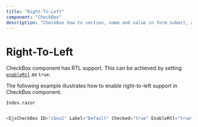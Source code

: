 ```yaml
---
title: "Right-To-Left"
component: "CheckBox"
description: "CheckBox how to section, name and value in form submit, and customization of CheckBox appearance, frame & check icon."
---
```


# Right-To-Left

CheckBox component has RTL support. This can be achieved by setting [`enableRtl`](https://help.syncfusion.com/cr/cref_files/aspnetcore-js2/aspnetcore/Syncfusion.EJ2~Syncfusion.EJ2.Buttons.CheckBox~EnableRtl.html) as `true`.

The following example illustrates how to enable right-to-left support in CheckBox component.

`Index.razor`

```csharp

<EjsCheckBox ID="cbox2" Label="Default" Checked="true" EnableRtl="true"></EjsCheckBox>

  ```